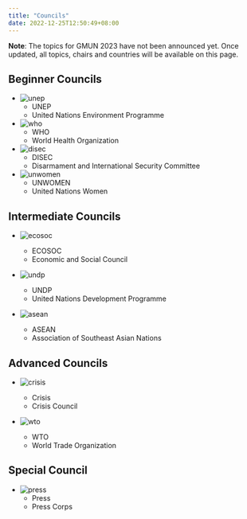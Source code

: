 ```yaml
---
title: "Councils"
date: 2022-12-25T12:50:49+08:00
---
```


**Note**: The topics for GMUN 2023 have not been announced yet. Once updated, all topics, chairs and countries will be available on this page.

## Beginner Councils

<div class="councils">

- ![unep](/images/councils/unep.webp)
    - UNEP
    - United Nations Environment Programme
- ![who](/images/councils/who.webp)
    - WHO
    - World Health Organization
- ![disec](/images/councils/disec.webp)
    - DISEC
    - Disarmament and International Security Committee
- ![unwomen](/images/councils/unwomen.webp)
    - UNWOMEN
    - United Nations Women

</div>

## Intermediate Councils

<div class="councils">

- ![ecosoc](/images/councils/ecosoc.webp)
    - ECOSOC
    - Economic and Social Council

- ![undp](/images/councils/undp.webp)
    - UNDP
    - United Nations Development Programme

- ![asean](/images/councils/asean.webp)
    - ASEAN
    - Association of Southeast Asian Nations

</div>

## Advanced Councils

<div class="councils">

- ![crisis](/images/councils/crisis.webp)
    - Crisis
    - Crisis Council

- ![wto](/images/councils/wto.webp)
    - WTO
    - World Trade Organization

</div>

## Special Council

<div class="councils">

- ![press](/images/councils/press.webp)
    - Press
    - Press Corps

</div>
